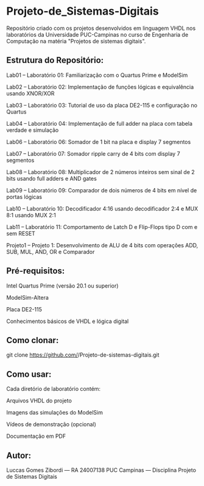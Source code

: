 # Projeto-de_Sistemas-Digitais

Repositório criado com os projetos desenvolvidos em linguagem VHDL nos laboratórios da Universidade PUC-Campinas no curso de Engenharia de Computação na matéria "Projetos de sistemas digitais".


## Estrutura do Repositório:

Lab01 – Laboratório 01: Familiarização com o Quartus Prime e ModelSim 

Lab02 – Laboratório 02: Implementação de funções lógicas e equivalência usando XNOR/XOR

Lab03 – Laboratório 03: Tutorial de uso da placa DE2-115 e configuração no Quartus 

Lab04 – Laboratório 04: Implementação de full adder na placa com tabela verdade e simulação 

Lab06 – Laboratório 06: Somador de 1 bit na placa e display 7 segmentos

Lab07 – Laboratório 07: Somador ripple carry de 4 bits com display 7 segmentos 

Lab08 – Laboratório 08: Multiplicador de 2 números inteiros sem sinal de 2 bits usando full adders e AND gates 

Lab09 – Laboratório 09: Comparador de dois números de 4 bits em nível de portas lógicas 

Lab10 – Laboratório 10: Decodificador 4:16 usando decodificador 2:4 e MUX 8:1 usando MUX 2:1 

Lab11 – Laboratório 11: Comportamento de Latch D e Flip-Flops tipo D com e sem RESET

Projeto1 – Projeto 1: Desenvolvimento de ALU de 4 bits com operações ADD, SUB, MUL, AND, OR e Comparador 

## Pré-requisitos:

Intel Quartus Prime (versão 20.1 ou superior)

ModelSim-Altera

Placa DE2-115

Conhecimentos básicos de VHDL e lógica digital

## Como clonar:

git clone https://github.com/<usuario>/Projeto-de-sistemas-digitais.git

## Como usar:

Cada diretório de laboratório contém:

Arquivos VHDL do projeto

Imagens das simulações do ModelSim

Vídeos de demonstração (opcional)

Documentação em PDF

## Autor:

Luccas Gomes Zibordi — RA 24007138
PUC Campinas — Disciplina Projeto de Sistemas Digitais
